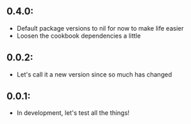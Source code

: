 ## 0.4.0:

* Default package versions to nil for now to make life easier
* Loosen the cookbook dependencies a little

## 0.0.2:

* Let's call it a new version since so much has changed

## 0.0.1:

* In development, let's test all the things!
